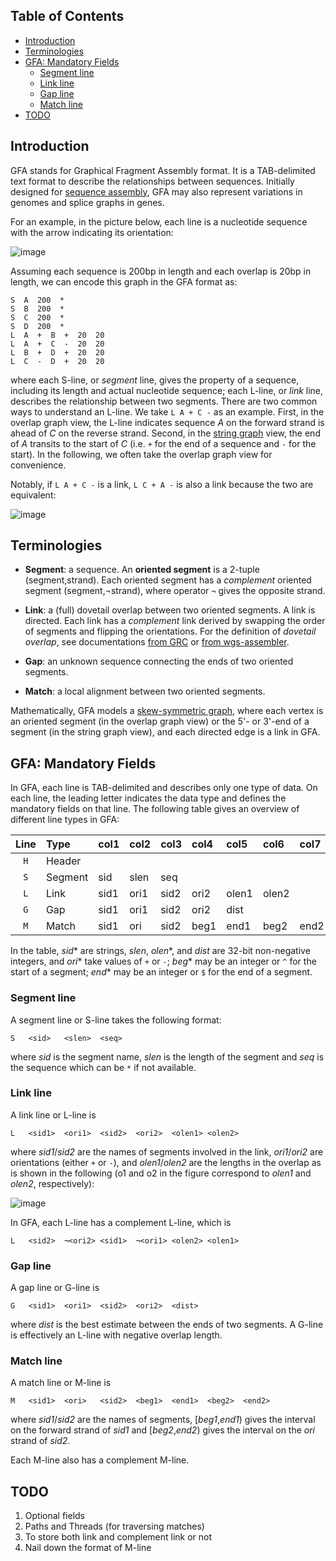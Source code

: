 ## Table of Contents

- [Introduction](#intro)
- [Terminologies](#term)
- [GFA: Mandatory Fields](#gfafmt)
  - [Segment line](#sline)
  - [Link line](#lline)
  - [Gap line](#gline)
  - [Match line](#mline)
- [TODO](#todo)

## <a name="intro"></a>Introduction

GFA stands for Graphical Fragment Assembly format. It is a TAB-delimited text
format to describe the relationships between sequences. Initially designed for
[sequence assembly][sa], GFA may also represent variations in genomes and
splice graphs in genes.

For an example, in the picture below, each line is a nucleotide sequence with
the arrow indicating its orientation:

![image](https://cloud.githubusercontent.com/assets/480346/18406447/0c612dd6-76cb-11e6-83e5-a7ffdb2d33c0.png)

Assuming each sequence is 200bp in length and each overlap is 20bp in length,
we can encode this graph in the GFA format as:
```
S  A  200  *
S  B  200  *
S  C  200  *
S  D  200  *
L  A  +  B  +  20  20
L  A  +  C  -  20  20
L  B  +  D  +  20  20
L  C  -  D  +  20  20
```
where each S-line, or *segment* line, gives the property of a sequence,
including its length and actual nucleotide sequence; each L-line, or *link*
line, describes the relationship between two segments. There are two common
ways to understand an L-line. We take `L A + C -` as an example. First, in the
overlap graph view, the L-line indicates sequence *A* on the forward strand is
ahead of *C* on the reverse strand. Second, in the [string graph][sg] view, the
end of *A* transits to the start of *C* (i.e. `+` for the end of a sequence and
`-` for the start). In the following, we often take the overlap graph view for
convenience.

Notably, if `L A + C -` is a link, `L C + A -` is also a link because the two
are equivalent:

![image](https://cloud.githubusercontent.com/assets/480346/18406941/97fe1bc2-76d2-11e6-8a7e-3011db7c6ca8.png)

## <a name="term"></a>Terminologies

* **Segment**: a sequence. An **oriented segment** is a 2-tuple
  (segment,strand). Each oriented segment has a *complement* oriented segment
  (segment,¬strand), where operator `¬` gives the opposite strand.

* **Link**: a (full) dovetail overlap between two oriented segments. A link
  is directed. Each link has a *complement* link derived by swapping the order
  of segments and flipping the orientations. For the definition of *dovetail
  overlap*, see documentations [from GRC][grcdef] or [from
  wgs-assembler][caovlp].

* **Gap**: an unknown sequence connecting the ends of two oriented segments.

* **Match**: a local alignment between two oriented segments.

Mathematically, GFA models a [skew-symmetric graph][ssg], where each vertex is
an oriented segment (in the overlap graph view) or the 5'- or 3'-end of a
segment (in the string graph view), and each directed edge is a link in GFA.

## <a name="gfafmt"></a>GFA: Mandatory Fields

In GFA, each line is TAB-delimited and describes only one type of data. On each
line, the leading letter indicates the data type and defines the mandatory
fields on that line. The following table gives an overview of different line
types in GFA:

|Line|Type    |col1|col2|col3|col4|col5 |col6 |col7|
|:--:|:-------|:---|:---|:---|:---|:----|:----|:---|
|`H` |Header  ||||||||
|`S` |Segment |sid |slen|seq |||||
|`L` |Link    |sid1|ori1|sid2|ori2|olen1|olen2||
|`G` |Gap     |sid1|ori1|sid2|ori2|dist |||
|`M` |Match   |sid1|ori |sid2|beg1|end1 |beg2 |end2|

In the table, *sid*\* are strings, *slen*, *olen*\*, and *dist* are 32-bit
non-negative integers, and *ori*\* take values of `+` or `-`; *beg*\* may be an
integer or `^` for the start of a segment; *end*\* may be an integer or `$` for
the end of a segment.

### <a name="sline"></a> Segment line

A segment line or S-line takes the following format:
```
S	<sid>	<slen>	<seq>
```
where *sid* is the segment name, *slen* is the length of the segment and *seq*
is the sequence which can be `*` if not available.

### <a name="lline"></a> Link line

A link line or L-line is
```
L	<sid1>	<ori1>	<sid2>	<ori2>	<olen1>	<olen2>
```
where *sid1*/*sid2* are the names of segments involved in the link,
*ori1*/*ori2* are orientations (either `+` or `-`), and *olen1*/*olen2* are the
lengths in the overlap as is shown in the following (o1 and o2 in the figure
correspond to *olen1* and *olen2*, respectively):

![image](https://cloud.githubusercontent.com/assets/480346/18406012/93192960-76c5-11e6-9d8d-f0f68c1199d4.png)

In GFA, each L-line has a complement L-line, which is
```
L	<sid2>	¬<ori2>	<sid1>	¬<ori1>	<olen2>	<olen1>
```

### <a name="gline"></a> Gap line

A gap line or G-line is
```
G	<sid1>	<ori1>	<sid2>	<ori2>	<dist>
```
where *dist* is the best estimate between the ends of two segments. A G-line is
effectively an L-line with negative overlap length. 

### <a name="mline"></a> Match line

A match line or M-line is
```
M	<sid1>	<ori>	<sid2>	<beg1>	<end1>	<beg2>	<end2>
```
where *sid1*/*sid2* are the names of segments, [*beg1*,*end1*) gives the
interval on the forward strand of *sid1* and [*beg2*,*end2*) gives the interval
on the *ori* strand of *sid2*.

Each M-line also has a complement M-line.

## <a name="todo"></a> TODO

1. Optional fields
2. Paths and Threads (for traversing matches)
3. To store both link and complement link or not
4. Nail down the format of M-line

[sa]: https://en.wikipedia.org/wiki/Sequence_assembly
[sg]: http://bioinformatics.oxfordjournals.org/content/21/suppl_2/ii79.abstract
[ssg]: https://en.wikipedia.org/wiki/Skew-symmetric_graph
[grcdef]: http://www.ncbi.nlm.nih.gov/projects/genome/assembly/grc/info/definitions.shtml
[caovlp]: http://wgs-assembler.sourceforge.net/wiki/index.php/Overlaps
